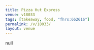 ```yaml
---
title: Pizza Hut Express
venue: v18033
tags: [takeaway, food, "fhrs:662616"]
permalink: /v/18033/
layout: venue
---
```

null